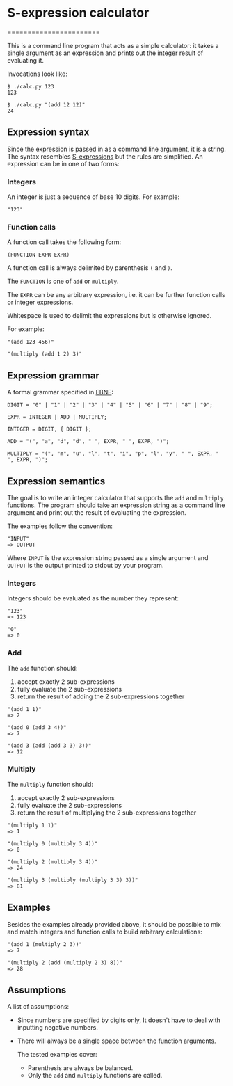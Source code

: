 # S-expression calculator
=======================

This is a command line program that acts as a simple calculator: it takes a
single argument as an expression and prints out the integer result of
evaluating it.

Invocations look like:

    $ ./calc.py 123
    123

    $ ./calc.py "(add 12 12)"
    24

Expression syntax
-----------------

Since the expression is passed in as a command line argument, it is a string.
The syntax resembles [S-expressions][sexp] but the rules are simplified. An
expression can be in one of two forms:

### Integers

An integer is just a sequence of base 10 digits. For example:

    "123"

### Function calls

A function call takes the following form:

    (FUNCTION EXPR EXPR)

A function call is always delimited by parenthesis `(` and `)`.

The `FUNCTION` is one of `add` or `multiply`.

The `EXPR` can be any arbitrary expression, i.e. it can be further function
calls or integer expressions.

Whitespace is used to delimit the expressions but is otherwise ignored.

For example:

    "(add 123 456)"

    "(multiply (add 1 2) 3)"

Expression grammar
------------------

A formal grammar specified in [EBNF][ebnf]:

    DIGIT = "0" | "1" | "2" | "3" | "4" | "5" | "6" | "7" | "8" | "9";

    EXPR = INTEGER | ADD | MULTIPLY;

    INTEGER = DIGIT, { DIGIT };

    ADD = "(", "a", "d", "d", " ", EXPR, " ", EXPR, ")";

    MULTIPLY = "(", "m", "u", "l", "t", "i", "p", "l", "y", " ", EXPR, " ", EXPR, ")";

Expression semantics
--------------------

The goal is to write an integer calculator that supports the `add` and
`multiply` functions. The program should take an expression string as a command
line argument and print out the result of evaluating the expression.

The examples follow the convention:

    "INPUT"
    => OUTPUT

Where `INPUT` is the expression string passed as a single argument and `OUTPUT`
is the output printed to stdout by your program.

### Integers

Integers should be evaluated as the number they represent:

    "123"
    => 123

    "0"
    => 0

### Add

The `add` function should:

1. accept exactly 2 sub-expressions
2. fully evaluate the 2 sub-expressions
3. return the result of adding the 2 sub-expressions together

```
"(add 1 1)"
=> 2

"(add 0 (add 3 4))"
=> 7

"(add 3 (add (add 3 3) 3))"
=> 12
```

### Multiply

The `multiply` function should:

1. accept exactly 2 sub-expressions
2. fully evaluate the 2 sub-expressions
3. return the result of multiplying the 2 sub-expressions together

```
"(multiply 1 1)"
=> 1

"(multiply 0 (multiply 3 4))"
=> 0

"(multiply 2 (multiply 3 4))"
=> 24

"(multiply 3 (multiply (multiply 3 3) 3))"
=> 81
```

Examples
--------

Besides the examples already provided above, it should be possible to mix and
match integers and function calls to build arbitrary calculations:

    "(add 1 (multiply 2 3))"
    => 7

    "(multiply 2 (add (multiply 2 3) 8))"
    => 28

Assumptions
-----------

A list of assumptions:

- Since numbers are specified by digits only, It doesn't have to deal with
  inputting negative numbers.
- There will always be a single space between the function arguments.

  The tested examples cover:

  - Parenthesis are always be balanced.
  - Only the `add` and `multiply` functions are called.
  
[sexp]: https://en.wikipedia.org/wiki/S-expression
[ebnf]: https://en.wikipedia.org/wiki/Extended_Backus%E2%80%93Naur_form

